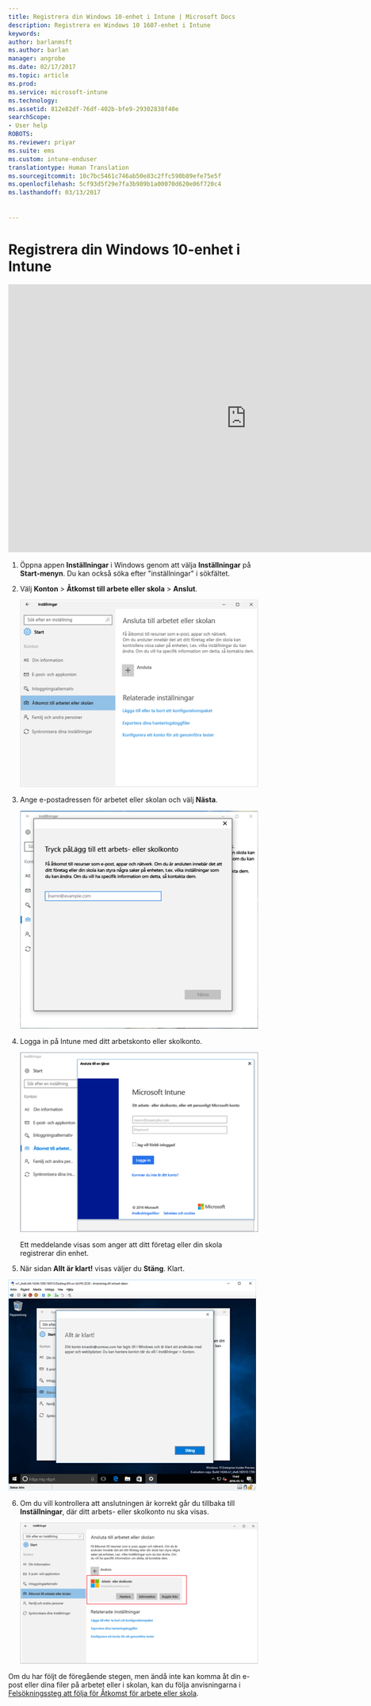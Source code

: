 ```yaml
---
title: Registrera din Windows 10-enhet i Intune | Microsoft Docs
description: Registrera en Windows 10 1607-enhet i Intune
keywords: 
author: barlanmsft
ms.author: barlan
manager: angrobe
ms.date: 02/17/2017
ms.topic: article
ms.prod: 
ms.service: microsoft-intune
ms.technology: 
ms.assetid: 812e82df-76df-402b-bfe9-29302838f40e
searchScope:
- User help
ROBOTS: 
ms.reviewer: priyar
ms.suite: ems
ms.custom: intune-enduser
translationtype: Human Translation
ms.sourcegitcommit: 10c7bc5461c746ab50e83c2ffc590b89efe75e5f
ms.openlocfilehash: 5cf93d5f29e7fa3b989b1a00070d620e06f720c4
ms.lasthandoff: 03/13/2017


---
```


# <a name="enroll-your-windows-10-device-in-intune"></a>Registrera din Windows 10-enhet i Intune

<iframe src="https://channel9.msdn.com/Series/IntuneEnrollment/Windows-Enrollment-with-AAD/player" width="960" height="540" allowFullScreen frameBorder="0"></iframe>

1.  Öppna appen **Inställningar** i Windows genom att välja **Inställningar** på **Start-menyn**. Du kan också söka efter "inställningar" i sökfältet.

2. Välj **Konton** > **Åtkomst till arbete eller skola** > **Anslut**.

    ![Välj kontot för arbete eller skola](./media/w10-enroll-rs1-connect-to-work-or-school.png)

3.  Ange e-postadressen för arbetet eller skolan och välj **Nästa**.

    ![Ange ditt arbetskonto eller skolkonto](./media/w10-enroll-rs1-set-up-work-or-school-account.png)

4. Logga in på Intune med ditt arbetskonto eller skolkonto.

    ![Lägg till ett arbetsplats- eller skolkonto](./media/w10-enroll-rs1-enter-your-credentials.png)

    Ett meddelande visas som anger att ditt företag eller din skola registrerar din enhet.

5. När sidan **Allt är klart!** visas väljer du **Stäng**. Klart.

  ![Välj Stäng på sidan Allt är klart! skärmen](./media/w10-enroll-rs1-youre-all-set.png)

6. Om du vill kontrollera att anslutningen är korrekt går du tillbaka till **Inställningar**, där ditt arbets- eller skolkonto nu ska visas.

    ![Verifiera att anslutningen är korrekt konfigurerad](./media/w10-enroll-rs1-validate-successful-enrollment.png)

Om du har följt de föregående stegen, men ändå inte kan komma åt din e-post eller dina filer på arbetet eller i skolan, kan du följa anvisningarna i [Felsökningssteg att följa för Åtkomst för arbete eller skola](troubleshoot-your-windows-10-device-windows.md#troubleshooting-steps-to-follow-if-you-see-access-work-or-school).

